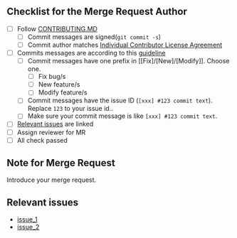## Checklist for the Merge Request Author

- [ ] Follow [CONTRIBUTING.MD](https://partner-gitlab.mioffice.cn/cyberdog/cyberdog_cyberdog/-/blob/master/CONTRIBUTING.md)
  - [ ] Commit messages are signed(`git commit -s`)
  - [ ] Commit author matches [Individual Contributor License Agreement](https://cdn.cnbj2m.fds.api.mi-img.com/cyberdog-package/packages/doc_materials/cla_zh_en.pdf)
- [ ] Commits messages are according to this [guideline](https://tbaggery.com/2008/04/19/a-note-about-git-commit-messages.html)
  - [ ] Commit messages have one prefix in [[Fix]/[New]/[Modify]]. Choose one.
    - [ ] Fix bug/s
    - [ ] New feature/s
    - [ ] Modify feature/s
  - [ ] Commit messages have the issue ID (`[xxx] #123 commit text`). Replace `123` to your issue id..
  - [ ] Make sure your commit message is like `[xxx] #123 commit text`.
- [ ] [Relevant issues](#relevant-issues) are linked
- [ ] Assign reviewer for MR
- [ ] All check passed

## Note for Merge Request

Introduce your merge request.

## Relevant issues

- [issue_1](url_to_issue_1)
- [issue_2](url_to_issue_2)
